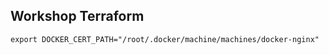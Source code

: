 ## Workshop Terraform


```
export DOCKER_CERT_PATH="/root/.docker/machine/machines/docker-nginx"
```
